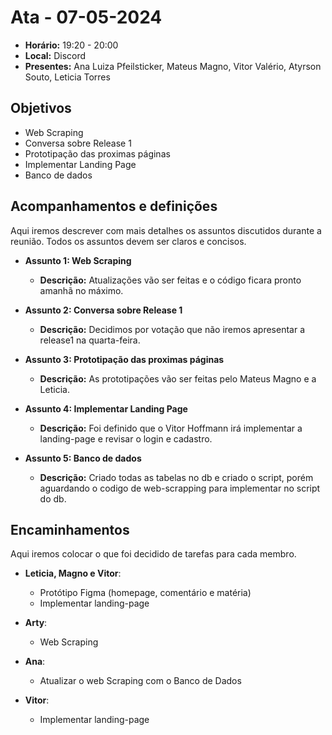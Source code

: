 # Ata - 07-05-2024

- **Horário:** 19:20 - 20:00
- **Local:** Discord
- **Presentes:** Ana Luiza Pfeilsticker, Mateus Magno, Vitor Valério, Atyrson Souto, Leticia Torres

## Objetivos
 
- Web Scraping
- Conversa sobre Release 1
- Prototipação das proximas páginas
- Implementar Landing Page
- Banco de dados

## Acompanhamentos e definições

Aqui iremos descrever com mais detalhes os assuntos discutidos durante a reunião. Todos os assuntos devem ser claros e concisos.

- **Assunto 1: Web Scraping**
  - **Descrição:** Atualizações vão ser feitas e o código ficara pronto amanhã no máximo.

- **Assunto 2: Conversa sobre Release 1**
  - **Descrição:** Decidimos por votação que não iremos apresentar a release1 na quarta-feira.

- **Assunto 3: Prototipação das proximas páginas**
  - **Descrição:** As prototipações vão ser feitas pelo Mateus Magno e a Leticia.

- **Assunto 4: Implementar Landing Page**
  - **Descrição:** Foi definido que o Vitor Hoffmann irá implementar a landing-page e revisar o login e cadastro.
 
- **Assunto 5: Banco de dados**
  - **Descrição:** Criado todas as tabelas no db e criado o script, porém aguardando o codigo de web-scrapping para implementar no script do db.

## Encaminhamentos

Aqui iremos colocar o que foi decidido de tarefas para cada membro.

- **Leticia, Magno e Vitor**:
  - Protótipo Figma (homepage, comentário e matéria)
  - Implementar landing-page

- **Arty**:
  - Web Scraping

- **Ana**:
  - Atualizar o web Scraping com o Banco de Dados

- **Vitor**:
  - Implementar landing-page
